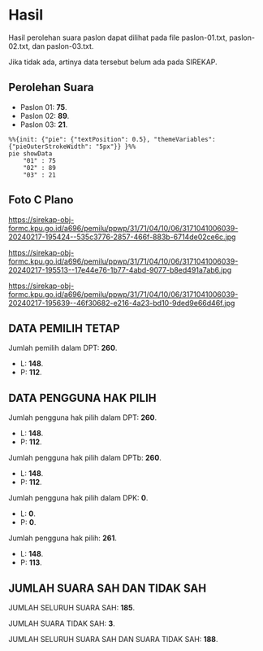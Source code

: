 # Hasil

Hasil perolehan suara paslon dapat dilihat pada file paslon-01.txt, paslon-02.txt, dan paslon-03.txt.

Jika tidak ada, artinya data tersebut belum ada pada SIREKAP.

## Perolehan Suara

 * Paslon 01: **75**.
 * Paslon 02: **89**.
 * Paslon 03: **21**.

```mermaid
%%{init: {"pie": {"textPosition": 0.5}, "themeVariables": {"pieOuterStrokeWidth": "5px"}} }%%
pie showData
    "01" : 75
    "02" : 89
    "03" : 21
```
## Foto C Plano

https://sirekap-obj-formc.kpu.go.id/a696/pemilu/ppwp/31/71/04/10/06/3171041006039-20240217-195424--535c3776-2857-466f-883b-6714de02ce6c.jpg

https://sirekap-obj-formc.kpu.go.id/a696/pemilu/ppwp/31/71/04/10/06/3171041006039-20240217-195513--17e44e76-1b77-4abd-9077-b8ed491a7ab6.jpg

https://sirekap-obj-formc.kpu.go.id/a696/pemilu/ppwp/31/71/04/10/06/3171041006039-20240217-195639--46f30682-e216-4a23-bd10-9ded9e66d46f.jpg

## DATA PEMILIH TETAP

Jumlah pemilih dalam DPT: **260**.
 * L: **148**.
 * P: **112**.

## DATA PENGGUNA HAK PILIH

Jumlah pengguna hak pilih dalam DPT: **260**.
 * L: **148**.
 * P: **112**.

Jumlah pengguna hak pilih dalam DPTb: **260**.
 * L: **148**.
 * P: **112**.

Jumlah pengguna hak pilih dalam DPK: **0**.
 * L: **0**.
 * P: **0**.

Jumlah pengguna hak pilih: **261**.
 * L: **148**.
 * P: **113**.

## JUMLAH SUARA SAH DAN TIDAK SAH

JUMLAH SELURUH SUARA SAH: **185**.

JUMLAH SUARA TIDAK SAH: **3**.

JUMLAH SELURUH SUARA SAH DAN SUARA TIDAK SAH: **188**.
